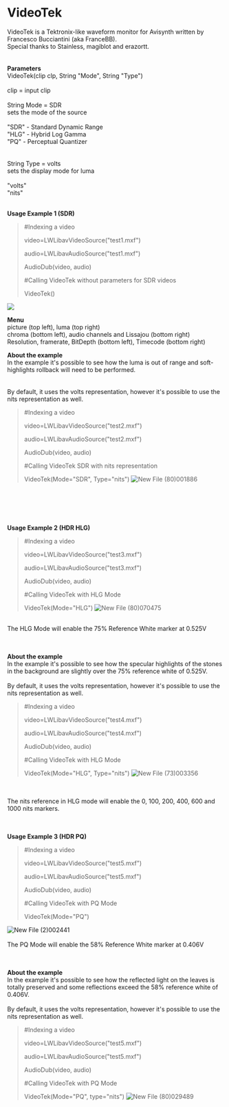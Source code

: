 # VideoTek
VideoTek is a Tektronix-like waveform monitor for Avisynth written by Francesco Bucciantini (aka FranceBB).
<br>
Special thanks to Stainless, magiblot and erazortt.
<br>
<br>
<br>
**Parameters**
<br>
VideoTek(clip clp, String "Mode", String "Type")
<br>
<br>
clip = input clip
<br>
<br>
String Mode = SDR
<br>
sets the mode of the source
<br>
<br>
"SDR" - Standard Dynamic Range
<br>
"HLG" - Hybrid Log Gamma
<br>
"PQ" - Perceptual Quantizer
<br>
<br>
<br>
String Type = volts
<br>
sets the display mode for luma
<br>
<br>
"volts"
<br>
"nits"
<br>
<br>

**Usage Example 1 (SDR)**
>#Indexing a video
>
>video=LWLibavVideoSource("test1.mxf")
>
>audio=LWLibavAudioSource("test1.mxf")
>
>AudioDub(video, audio)
>
>
>#Calling VideoTek without parameters for SDR videos
>
>VideoTek()

<img src="https://i.imgur.com/sHsDioV.png">

**Menu**
<br>
picture (top left), luma (top right)
<br>
chroma (bottom left), audio channels and Lissajou (bottom right)
<br>
Resolution, framerate, BitDepth (bottom left), Timecode (bottom right)
<br>

**About the example**
<br>
In the example it's possible to see how the luma is out of range and soft-highlights rollback will need to be performed.
<br>
<br>
<br>
By default, it uses the volts representation, however it's possible to use the nits representation as well.
>#Indexing a video
>
>video=LWLibavVideoSource("test2.mxf")
>
>audio=LWLibavAudioSource("test2.mxf")
>
>AudioDub(video, audio)
>
>
>#Calling VideoTek SDR with nits representation
>
>VideoTek(Mode="SDR", Type="nits")
![New File (80)001886](https://github.com/FranceBB/VideoTek/assets/18946343/c061bbb0-a649-44a2-ba86-3910aeb12d0a)
<br>
<br>
<br>
<br>


**Usage Example 2 (HDR HLG)**
>#Indexing a video
>
>video=LWLibavVideoSource("test3.mxf")
>
>audio=LWLibavAudioSource("test3.mxf")
>
>AudioDub(video, audio)
>
>
>#Calling VideoTek with HLG Mode
>
>VideoTek(Mode="HLG")
![New File (80)070475](https://github.com/FranceBB/VideoTek/assets/18946343/2059c839-085c-4fd8-a480-cffa6fe760c8)
<br>
The HLG Mode will enable the 75% Reference White marker at 0.525V
<br>
<br>
<br>

**About the example**
<br>
In the example it's possible to see how the specular highlights of the stones in the background are slightly over the 75% reference white of 0.525V.
<br>
<br>
By default, it uses the volts representation, however it's possible to use the nits representation as well.
>#Indexing a video
>
>video=LWLibavVideoSource("test4.mxf")
>
>audio=LWLibavAudioSource("test4.mxf")
>
>AudioDub(video, audio)
>
>
>#Calling VideoTek with HLG Mode
>
>VideoTek(Mode="HLG", Type="nits")
![New File (73)003356](https://github.com/FranceBB/VideoTek/assets/18946343/16b2932b-c048-4537-ba43-206580f5db74)
<br>
<br>
The nits reference in HLG mode will enable the 0, 100, 200, 400, 600 and 1000 nits markers.
<br>
<br>
<br>

**Usage Example 3 (HDR PQ)**
>#Indexing a video
>
>video=LWLibavVideoSource("test5.mxf")
>
>audio=LWLibavAudioSource("test5.mxf")
>
>AudioDub(video, audio)
>
>
>#Calling VideoTek with PQ Mode
>
>VideoTek(Mode="PQ")


![New File (2)002441](https://github.com/FranceBB/VideoTek/assets/18946343/8879d890-6548-4f67-94bb-e70271802979)
<br>
<br>
The PQ Mode will enable the 58% Reference White marker at 0.406V
<br>
<br>
<br>

**About the example**
<br>
In the example it's possible to see how the reflected light on the leaves is totally preserved and some reflections exceed the 58% reference white of 0.406V.
<br>
<br>
By default, it uses the volts representation, however it's possible to use the nits representation as well.
>#Indexing a video
>
>video=LWLibavVideoSource("test5.mxf")
>
>audio=LWLibavAudioSource("test5.mxf")
>
>AudioDub(video, audio)
>
>
>#Calling VideoTek with PQ Mode
>
>VideoTek(Mode="PQ", type="nits")
![New File (80)029489](https://github.com/FranceBB/VideoTek/assets/18946343/e008e111-7fed-4c07-83cd-02792a751a4b)

